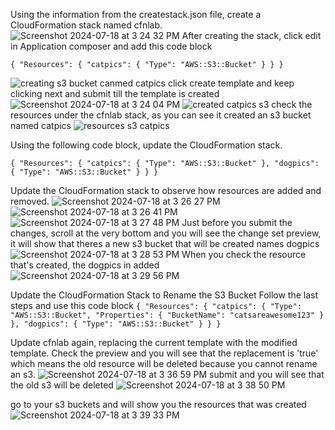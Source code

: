 Using the information from the createstack.json file, create a CloudFormation stack named cfnlab.
![Screenshot 2024-07-18 at 3 24 32 PM](https://github.com/user-attachments/assets/789f4b1a-0864-4f34-a84f-6588ed758428)
After creating the stack, click edit in Application composer and add this code block

`{
    "Resources": {
        "catpics": {
            "Type": "AWS::S3::Bucket"
        }
    }
}`

![creating s3 bucket canmed catpics](https://github.com/user-attachments/assets/019b4406-46c7-4d26-8e01-10f5d3670fa0)
click create template and keep clicking next and submit till the template is created
![Screenshot 2024-07-18 at 3 24 04 PM](https://github.com/user-attachments/assets/6b8bc539-a3c1-4ba8-a686-ad1f1cb53607)
![created catpics s3](https://github.com/user-attachments/assets/3261a0ca-e3a1-4fda-9ac4-31b6c834902f)
check the resources under the cfnlab stack, as you can see it created an s3 bucket named catpics
![resources s3 catpics](https://github.com/user-attachments/assets/117f9d6a-2728-45f3-97c4-81bbd0cd0781)


Using the following code block, update the CloudFormation stack.

`{
    "Resources": {
        "catpics": {
            "Type": "AWS::S3::Bucket"
        },
        "dogpics": {
            "Type": "AWS::S3::Bucket"
        }
    }
}`

Update the CloudFormation stack to observe how resources are added and removed.
![Screenshot 2024-07-18 at 3 26 27 PM](https://github.com/user-attachments/assets/aa9ab58e-72ef-43dc-acbd-2891cb122ca4)
![Screenshot 2024-07-18 at 3 26 41 PM](https://github.com/user-attachments/assets/942bf9bd-055a-4244-a820-ccbeca73db3f)
![Screenshot 2024-07-18 at 3 27 48 PM](https://github.com/user-attachments/assets/9d4c0467-4577-4373-b1ee-e7d6cd6a42f6)
Just before you submit the changes, scroll at the very bottom and you will see the change set preview, it will show that theres a new s3 bucket that will be created names dogpics
![Screenshot 2024-07-18 at 3 28 53 PM](https://github.com/user-attachments/assets/178d3cf3-8c2f-4313-9aa9-0e4979b2c1d7)
When you check the resource that's created, the dogpics in added
![Screenshot 2024-07-18 at 3 29 56 PM](https://github.com/user-attachments/assets/1c74e250-3caf-420c-836f-417711eac885)

Update the CloudFormation Stack to Rename the S3 Bucket
Follow the last steps and use this code block
`{
    "Resources": {
        "catpics": {
            "Type": "AWS::S3::Bucket",
            "Properties": {
                "BucketName": "catsareawesome123"
            }
        },
        "dogpics": {
            "Type": "AWS::S3::Bucket"
        }
    }
}`

Update cfnlab again, replacing the current template with the modified template.
Check the preview and you will see that the replacement is 'true' which means the old resource will be deleted because you cannot rename an s3.
![Screenshot 2024-07-18 at 3 36 59 PM](https://github.com/user-attachments/assets/4b8d2705-8dca-432c-b8a6-b048df1d9f39)
submit and you will see that the old s3 will be deleted
![Screenshot 2024-07-18 at 3 38 50 PM](https://github.com/user-attachments/assets/8a1a7490-02af-44e9-90a9-6c5318474c75)

go to your s3 buckets and will show you the resources that was created
![Screenshot 2024-07-18 at 3 39 33 PM](https://github.com/user-attachments/assets/533762cd-e40f-4e52-867c-c0d37b5fd01a)

